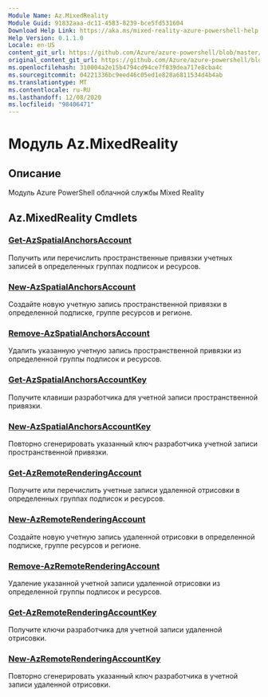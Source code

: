 ```yaml
---
Module Name: Az.MixedReality
Module Guid: 91832aaa-dc11-4583-8239-bce5fd531604
Download Help Link: https://aka.ms/mixed-reality-azure-powershell-help
Help Version: 0.1.1.0
Locale: en-US
content_git_url: https://github.com/Azure/azure-powershell/blob/master/src/MixedReality/MixedReality/help/Az.MixedReality.md
original_content_git_url: https://github.com/Azure/azure-powershell/blob/master/src/MixedReality/MixedReality/help/Az.MixedReality.md
ms.openlocfilehash: 310004a2e15b4794cd94ce7f039dea717e8cba4c
ms.sourcegitcommit: 04221336bc9eed46c05ed1e828a6811534d4b4ab
ms.translationtype: MT
ms.contentlocale: ru-RU
ms.lasthandoff: 12/08/2020
ms.locfileid: "98406471"
---
```

# Модуль Az.MixedReality
## Описание
Модуль Azure PowerShell облачной службы Mixed Reality

## Az.MixedReality Cmdlets
### [Get-AzSpatialAnchorsAccount](Get-AzSpatialAnchorsAccount.md)
Получить или перечислить пространственные привязки учетных записей в определенных группах подписок и ресурсов.

### [New-AzSpatialAnchorsAccount](New-AzSpatialAnchorsAccount.md)
Создайте новую учетную запись пространственной привязки в определенной подписке, группе ресурсов и регионе.

### [Remove-AzSpatialAnchorsAccount](Remove-AzSpatialAnchorsAccount.md)
Удалить указанную учетную запись пространственной привязки из определенной группы подписок и ресурсов.

### [Get-AzSpatialAnchorsAccountKey](Get-AzSpatialAnchorsAccountKey.md)
Получите клавиши разработчика для учетной записи пространственной привязки.

### [New-AzSpatialAnchorsAccountKey](New-AzSpatialAnchorsAccountKey.md)
Повторно сгенерировать указанный ключ разработчика учетной записи пространственной привязки.

### [Get-AzRemoteRenderingAccount](Get-AzRemoteRenderingAccount.md)
Получите или перечислить учетные записи удаленной отрисовки в определенных группах подписок и ресурсов.

### [New-AzRemoteRenderingAccount](New-AzRemoteRenderingAccount.md)
Создайте новую учетную запись удаленной отрисовки в определенной подписке, группе ресурсов и регионе.

### [Remove-AzRemoteRenderingAccount](Remove-AzRemoteRenderingAccount.md)
Удаление указанной учетной записи удаленной отрисовки из определенной группы подписок и ресурсов.

### [Get-AzRemoteRenderingAccountKey](Get-AzRemoteRenderingAccountKey.md)
Получите ключи разработчика для учетной записи удаленной отрисовки.

### [New-AzRemoteRenderingAccountKey](New-AzRemoteRenderingAccountKey.md)
Повторно сгенерировать указанный ключ разработчика в учетной записи удаленной отрисовки.